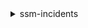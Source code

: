 <details>

<summary>
ssm-incidents
</summary>

- <details><summary>create-replication-set</summary>

  * --client-token
  * --regions
  * --cli-input-json
  * --cli-input-yaml
  * --generate-cli-skeleton


- <details><summary>create-response-plan</summary>

  * --actions
  * --chat-channel
  * --client-token
  * --display-name
  * --engagements
  * --incident-template
  * --name
  * --tags
  * --cli-input-json
  * --cli-input-yaml
  * --generate-cli-skeleton


- <details><summary>create-timeline-event</summary>

  * --client-token
  * --event-data
  * --event-time
  * --event-type
  * --incident-record-arn
  * --cli-input-json
  * --cli-input-yaml
  * --generate-cli-skeleton


- <details><summary>delete-incident-record</summary>

  * --arn
  * --cli-input-json
  * --cli-input-yaml
  * --generate-cli-skeleton


- <details><summary>delete-replication-set</summary>

  * --arn
  * --cli-input-json
  * --cli-input-yaml
  * --generate-cli-skeleton


- <details><summary>delete-resource-policy</summary>

  * --policy-id
  * --resource-arn
  * --cli-input-json
  * --cli-input-yaml
  * --generate-cli-skeleton


- <details><summary>delete-response-plan</summary>

  * --arn
  * --cli-input-json
  * --cli-input-yaml
  * --generate-cli-skeleton


- <details><summary>delete-timeline-event</summary>

  * --event-id
  * --incident-record-arn
  * --cli-input-json
  * --cli-input-yaml
  * --generate-cli-skeleton


- <details><summary>get-incident-record</summary>

  * --arn
  * --cli-input-json
  * --cli-input-yaml
  * --generate-cli-skeleton


- <details><summary>get-replication-set</summary>

  * --arn
  * --cli-input-json
  * --cli-input-yaml
  * --generate-cli-skeleton


- <details><summary>get-resource-policies</summary>

  * --resource-arn
  * --cli-input-json
  * --cli-input-yaml
  * --starting-token
  * --page-size
  * --max-items
  * --generate-cli-skeleton


- <details><summary>get-response-plan</summary>

  * --arn
  * --cli-input-json
  * --cli-input-yaml
  * --generate-cli-skeleton


- <details><summary>get-timeline-event</summary>

  * --event-id
  * --incident-record-arn
  * --cli-input-json
  * --cli-input-yaml
  * --generate-cli-skeleton


- <details><summary>help</summary>

  * 


- <details><summary>list-incident-records</summary>

  * --filters
  * --cli-input-json
  * --cli-input-yaml
  * --starting-token
  * --page-size
  * --max-items
  * --generate-cli-skeleton


- <details><summary>list-related-items</summary>

  * --incident-record-arn
  * --cli-input-json
  * --cli-input-yaml
  * --starting-token
  * --page-size
  * --max-items
  * --generate-cli-skeleton


- <details><summary>list-replication-sets</summary>

  * --cli-input-json
  * --cli-input-yaml
  * --starting-token
  * --page-size
  * --max-items
  * --generate-cli-skeleton


- <details><summary>list-response-plans</summary>

  * --cli-input-json
  * --cli-input-yaml
  * --starting-token
  * --page-size
  * --max-items
  * --generate-cli-skeleton


- <details><summary>list-tags-for-resource</summary>

  * --resource-arn
  * --cli-input-json
  * --cli-input-yaml
  * --generate-cli-skeleton


- <details><summary>list-timeline-events</summary>

  * --filters
  * --incident-record-arn
  * --sort-by
  * --sort-order
  * --cli-input-json
  * --cli-input-yaml
  * --starting-token
  * --page-size
  * --max-items
  * --generate-cli-skeleton


- <details><summary>put-resource-policy</summary>

  * --policy
  * --resource-arn
  * --cli-input-json
  * --cli-input-yaml
  * --generate-cli-skeleton


- <details><summary>start-incident</summary>

  * --client-token
  * --impact
  * --related-items
  * --response-plan-arn
  * --title
  * --trigger-details
  * --cli-input-json
  * --cli-input-yaml
  * --generate-cli-skeleton


- <details><summary>tag-resource</summary>

  * --resource-arn
  * --tags
  * --cli-input-json
  * --cli-input-yaml
  * --generate-cli-skeleton


- <details><summary>untag-resource</summary>

  * --resource-arn
  * --tag-keys
  * --cli-input-json
  * --cli-input-yaml
  * --generate-cli-skeleton


- <details><summary>update-deletion-protection</summary>

  * --arn
  * --client-token
  * --deletion-protected
  * --no-deletion-protected
  * --cli-input-json
  * --cli-input-yaml
  * --generate-cli-skeleton


- <details><summary>update-incident-record</summary>

  * --arn
  * --chat-channel
  * --client-token
  * --impact
  * --notification-targets
  * --status
  * --summary
  * --title
  * --cli-input-json
  * --cli-input-yaml
  * --generate-cli-skeleton


- <details><summary>update-related-items</summary>

  * --client-token
  * --incident-record-arn
  * --related-items-update
  * --cli-input-json
  * --cli-input-yaml
  * --generate-cli-skeleton


- <details><summary>update-replication-set</summary>

  * --actions
  * --arn
  * --client-token
  * --cli-input-json
  * --cli-input-yaml
  * --generate-cli-skeleton


- <details><summary>update-response-plan</summary>

  * --actions
  * --arn
  * --chat-channel
  * --client-token
  * --display-name
  * --engagements
  * --incident-template-dedupe-string
  * --incident-template-impact
  * --incident-template-notification-targets
  * --incident-template-summary
  * --incident-template-title
  * --cli-input-json
  * --cli-input-yaml
  * --generate-cli-skeleton


- <details><summary>update-timeline-event</summary>

  * --client-token
  * --event-data
  * --event-id
  * --event-time
  * --event-type
  * --incident-record-arn
  * --cli-input-json
  * --cli-input-yaml
  * --generate-cli-skeleton


- <details><summary>wait</summary>

  * 


</details>

